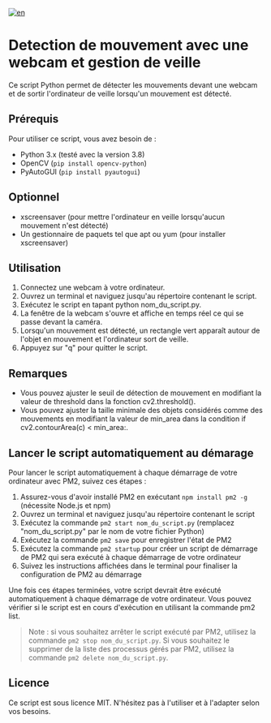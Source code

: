 [![en](https://img.shields.io/badge/lang-en-red.svg)](https://github.com/jonatasemidio/multilanguage-readme-pattern/blob/master/README.md)

# Detection de mouvement avec une webcam et gestion de veille
Ce script Python permet de détecter les mouvements devant une webcam et de sortir l'ordinateur de veille lorsqu'un mouvement est détecté.

## Prérequis
Pour utiliser ce script, vous avez besoin de :

- Python 3.x (testé avec la version 3.8)
- OpenCV (`pip install opencv-python`)
- PyAutoGUI  (`pip install pyautogui`)


## Optionnel

- xscreensaver (pour mettre l'ordinateur en veille lorsqu'aucun mouvement n'est détecté)
- Un gestionnaire de paquets tel que apt ou yum (pour installer xscreensaver)


## Utilisation

1. Connectez une webcam à votre ordinateur.
2. Ouvrez un terminal et naviguez jusqu'au répertoire contenant le script.
3. Exécutez le script en tapant python nom_du_script.py.
4. La fenêtre de la webcam s'ouvre et affiche en temps réel ce qui se passe devant la caméra.
5. Lorsqu'un mouvement est détecté, un rectangle vert apparaît autour de l'objet en mouvement et l'ordinateur sort de veille.
6. Appuyez sur "q" pour quitter le script.


## Remarques

- Vous pouvez ajuster le seuil de détection de mouvement en modifiant la valeur de threshold dans la fonction cv2.threshold().
- Vous pouvez ajuster la taille minimale des objets considérés comme des mouvements en modifiant la valeur de min_area dans la condition if cv2.contourArea(c) < min_area:.

## Lancer le script automatiquement au démarage

Pour lancer le script automatiquement à chaque démarrage de votre ordinateur avec PM2, suivez ces étapes :

1. Assurez-vous d'avoir installé PM2 en exécutant `npm install pm2 -g` (nécessite Node.js et npm)
2. Ouvrez un terminal et naviguez jusqu'au répertoire contenant le script
3. Exécutez la commande `pm2 start nom_du_script.py` (remplacez "nom_du_script.py" par le nom de votre fichier Python)
4. Exécutez la commande `pm2 save` pour enregistrer l'état de PM2
5. Exécutez la commande `pm2 startup` pour créer un script de démarrage de PM2 qui sera exécuté à chaque démarrage de votre ordinateur
6. Suivez les instructions affichées dans le terminal pour finaliser la configuration de PM2 au démarrage

Une fois ces étapes terminées, votre script devrait être exécuté automatiquement à chaque démarrage de votre ordinateur. Vous pouvez vérifier si le script est en cours d'exécution en utilisant la commande pm2 list.

> Note : si vous souhaitez arrêter le script exécuté par PM2, utilisez la commande `pm2 stop nom_du_script.py`. Si vous souhaitez le supprimer de la liste des processus gérés par PM2, utilisez la commande `pm2 delete nom_du_script.py`.

## Licence

Ce script est sous licence MIT. N'hésitez pas à l'utiliser et à l'adapter selon vos besoins.